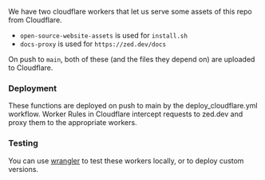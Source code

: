 We have two cloudflare workers that let us serve some assets of this repo
from Cloudflare.

* `open-source-website-assets` is used for `install.sh`
* `docs-proxy` is used for `https://zed.dev/docs`

On push to `main`, both of these (and the files they depend on) are uploaded to Cloudflare.

### Deployment

These functions are deployed on push to main by the deploy_cloudflare.yml workflow. Worker Rules in Cloudflare intercept requests to zed.dev and proxy them to the appropriate workers.

### Testing

You can use [wrangler](https://developers.cloudflare.com/workers/cli-wrangler/install-update) to test these workers locally, or to deploy custom versions.
